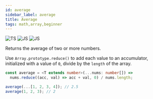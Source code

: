 ```yaml
---
id: average
sidebar_label: average
title: Average
tags: math,array,beginner
---
```


![TS](https://img.shields.io/badge/supports-typescript-blue.svg?style=flat-square)
![JS](https://img.shields.io/badge/supports-javascript-yellow.svg?style=flat-square)
![JS](https://img.shields.io/badge/supports-deno-green.svg?style=flat-square)

Returns the average of two or more numbers.

Use `Array.prototype.reduce()` to add each value to an accumulator, initialized with a value of `0`, divide by the `length` of the array.

```ts
const average = <T extends number>(...nums: number[]) =>
  nums.reduce((acc, val) => acc + val, 0) / nums.length;
```

```ts
average(...[1, 2, 3, 4]); // 2.5
average(1, 2, 3); // 2
```
